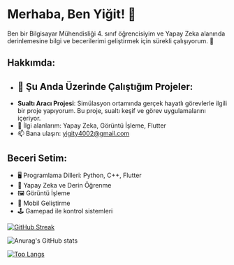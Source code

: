 
# Merhaba, Ben Yiğit! 👋

Ben bir Bilgisayar Mühendisliği 4. sınıf öğrencisiyim ve Yapay Zeka alanında derinlemesine bilgi ve becerilerimi geliştirmek için sürekli çalışıyorum. 🧠

## Hakkımda:
- ## 🔭 Şu Anda Üzerinde Çalıştığım Projeler:
- **Sualtı Aracı Projesi**: Simülasyon ortamında gerçek hayatlı görevlerle ilgili bir proje yapıyorum. Bu proje, sualtı keşif ve görev uygulamalarını içeriyor.
- 🌱 İlgi alanlarım: Yapay Zeka, Görüntü İşleme, Flutter
- 📫 Bana ulaşın: yigity4002@gmail.com

## Beceri Setim:
- 🖥️ Programlama Dilleri: Python, C++, Flutter
- 🤖 Yapay Zeka ve Derin Öğrenme
- 🖼️ Görüntü İşleme
- 📱 Mobil Geliştirme
- 🕹️ Gamepad ile kontrol sistemleri


[![GitHub Streak](https://streak-stats.demolab.com/?user=Yigityld)](https://git.io/streak-stats)


![Anurag's GitHub stats](https://github-readme-stats.vercel.app/api?username=Yigityld&show_icons=true)


[![Top Langs](https://github-readme-stats.vercel.app/api/top-langs/?username=Yigityld&layout=pie)](https://github.com/anuraghazra/github-readme-stats)
